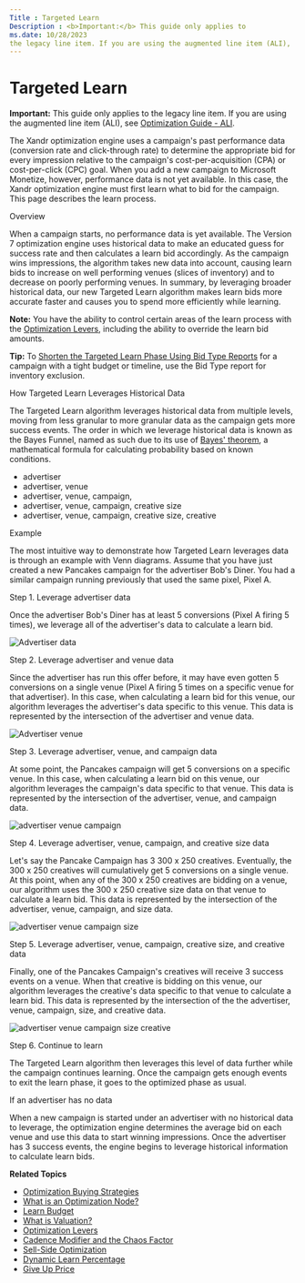 ```yaml
---
Title : Targeted Learn
Description : <b>Important:</b> This guide only applies to
ms.date: 10/28/2023
the legacy line item. If you are using the augmented line item (ALI),
---
```



# Targeted Learn





<b>Important:</b> This guide only applies to
the legacy line item. If you are using the augmented line item (ALI),
see
<a href="optimization-guide-ali.md" class="xref">Optimization Guide -
ALI</a>.



The Xandr optimization engine uses a campaign's
past performance data (conversion rate and click-through rate) to
determine the appropriate bid for every impression relative to the
campaign's cost-per-acquisition (CPA) or cost-per-click (CPC) goal. When
you add a new campaign to Microsoft Monetize,
however, performance data is not yet available. In this case, the
Xandr optimization engine must first learn what
to bid for the campaign. This page describes the learn process.

Overview

When a campaign starts, no performance data is yet available. The
Version 7 optimization engine uses historical data to make an educated
guess for success rate and then calculates a learn bid accordingly. As
the campaign wins impressions, the algorithm takes new data into
account, causing learn bids to increase on well performing venues
(slices of inventory) and to decrease on poorly performing venues. In
summary, by leveraging broader historical data, our new Targeted Learn
algorithm makes learn bids more accurate faster and causes you to spend
more efficiently while learning.



<b>Note:</b> You have the ability to control
certain areas of the learn process with the
<a href="optimization-levers.md" class="xref">Optimization Levers</a>,
including the ability to override the learn bid amounts.





<b>Tip:</b> To
<a href="shorten-the-targeted-learn-phase-using-bid-type-reports.md"
class="xref">Shorten the Targeted Learn Phase Using Bid Type Reports</a>
for a campaign with a tight budget or timeline, use the Bid Type report
for inventory exclusion.



How Targeted Learn Leverages Historical Data

The Targeted Learn algorithm leverages historical data from multiple
levels, moving from less granular to more granular data as the campaign
gets more success events. The order in which we leverage historical data
is known as the Bayes Funnel, named as such due to its use of
<a href="http://en.wikipedia.org/wiki/Bayes%27_theorem" class="xref"
target="_blank">Bayes' theorem</a>, a mathematical formula for
calculating probability based on known conditions.

- advertiser
- advertiser, venue
- advertiser, venue, campaign,
- advertiser, venue, campaign, creative size
- advertiser, venue, campaign, creative size, creative

Example

The most intuitive way to demonstrate how Targeted Learn leverages data
is through an example with Venn diagrams. Assume that you have just
created a new Pancakes campaign for the advertiser Bob's Diner. You had
a similar campaign running previously that used the same pixel, Pixel A.

Step 1. Leverage advertiser data

Once the advertiser Bob's Diner has at least 5 conversions (Pixel A
firing 5 times), we leverage all of the advertiser's data to calculate a
learn bid.

![Advertiser data](media/advertiser-data.png)

Step 2. Leverage advertiser and venue data

Since the advertiser has run this offer before, it may have even gotten
5 conversions on a single venue (Pixel A firing 5 times on a specific
venue for that advertiser). In this case, when calculating a learn bid
for this venue, our algorithm leverages the advertiser's data specific
to this venue. This data is represented by the intersection of the
advertiser and venue data.

![Advertiser venue](media/advertiser-venue-data.png)


Step 3. Leverage advertiser, venue, and campaign data

At some point, the Pancakes campaign will get 5 conversions on a
specific venue. In this case, when calculating a learn bid on this
venue, our algorithm leverages the campaign's data specific to that
venue. This data is represented by the intersection of the advertiser,
venue, and campaign data.

![advertiser venue campaign](media/advertiser-venue-campaign-data.png)


Step 4. Leverage advertiser, venue, campaign, and creative size data

Let's say the Pancake Campaign has 3 300 x 250 creatives. Eventually,
the 300 x 250 creatives will cumulatively get 5 conversions on a single
venue. At this point, when any of the 300 x 250 creatives are bidding on
a venue, our algorithm uses the 300 x 250 creative size data on that
venue to calculate a learn bid. This data is represented by the
intersection of the advertiser, venue, campaign, and size data.

![advertiser venue campaign size](media/advertiser-venue-campaign-size-data.png)

Step 5. Leverage advertiser, venue, campaign, creative size, and
creative data

Finally, one of the Pancakes Campaign's creatives will receive 3 success
events on a venue. When that creative is bidding on this venue, our
algorithm leverages the creative's data specific to that venue to
calculate a learn bid. This data is represented by the intersection of
the the advertiser, venue, campaign, size, and creative data.

![advertiser venue campaign size creative](media/advertiser-venue-campaign-size-creative-data.png)

Step 6. Continue to learn

The Targeted Learn algorithm then leverages this level of data further
while the campaign continues learning. Once the campaign gets enough
events to exit the learn phase, it goes to the optimized phase as usual.

If an advertiser has no data

When a new campaign is started under an advertiser with no historical
data to leverage, the optimization engine determines the average bid on
each venue and use this data to start winning impressions. Once the
advertiser has 3 success events, the engine begins to leverage
historical information to calculate learn bids.

**Related Topics**

- <a href="optimization-buying-strategies.md" class="xref">Optimization
  Buying Strategies</a>
- <a href="what-is-an-optimization-node.md" class="xref">What is an
  Optimization Node?</a>
- <a href="learn-budget.md" class="xref">Learn Budget</a>
- <a href="what-is-valuation.md" class="xref">What is Valuation?</a>
- <a href="optimization-levers.md" class="xref">Optimization Levers</a>
- <a href="cadence-modifier-and-the-chaos-factor.md"
  class="xref">Cadence Modifier and the Chaos Factor</a>
- <a href="sell-side-optimization.md" class="xref">Sell-Side
  Optimization</a>
- <a href="dynamic-learn-percentage.md" class="xref">Dynamic Learn
  Percentage</a>
- <a href="give-up-price.md" class="xref">Give Up Price</a>




